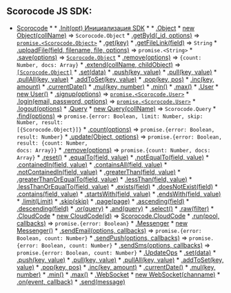 ## Scorocode JS SDK: 

* [Scorocode](Scorocode.md#Scorocode)
    * 
        * [.Init(opt) Инициализация SDK](Scorocode.md#Scorocode+Init)
    * 
        * [.Object](Scorocode.Object.md#Scorocode.Object)
            * [new Object(collName)](Scorocode.Object.md#new_Scorocode.Object_new) ⇒ <code>Scorocode.Object</code>
            * [.getById(_id, options)](Scorocode.Object.md#Scorocode.Object+getById) ⇒ <code>[promise.&lt;Scorocode.Object&gt;](Scorocode.Object.md#Scorocode.Object)</code>
            * [.get(key)](Scorocode.Object.md#Scorocode.Object+get)
            * [.getFileLink(field)](Scorocode.Object.md#Scorocode.Object+getFileLink) ⇒ <code>String</code>
            * [.uploadFile(field, filename, file, options)](Scorocode.Object.md#Scorocode.Object+uploadFile) ⇒ <code>promise.&lt;String&gt;</code>
            * [.save(options)](Scorocode.Object.md#Scorocode.Object+save) ⇒ <code>[Scorocode.Object](Scorocode.Object.md#Scorocode.Object)</code>
            * [.remove(options)](Scorocode.Object.md#Scorocode.Object+remove) ⇒ <code>{count: Number, docs: Array}</code>
            * [.extend(collName, childObject)](Scorocode.Object.md#Scorocode.Object+extend) ⇒ <code>[\[Scorocode.Object\]](Scorocode.Object.md#Scorocode.Object)</code>
            * [.set(data)](Scorocode.Object.md#Scorocode.Object+set)
            * [.push(key, value)](Scorocode.Object.md#Scorocode.Object+push) 
            * [.pull(key, value)](Scorocode.Object.md#Scorocode.Object+pull) 
            * [.pullAll(key, value)](Scorocode.Object.md#Scorocode.Object+pullAll) 
            * [.addToSet(key, value)](Scorocode.Object.md#Scorocode.Object+addToSet) 
            * [.pop(key, pos)](Scorocode.Object.md#Scorocode.Object+pop) 
            * [.inc(key, amount)](Scorocode.Object.md#Scorocode.Object+inc)
            * [.currentDate()](Scorocode.Object.md#Scorocode.Object+currentDate)
            * [.mul(key, number)](Scorocode.Object.md#Scorocode.Object+mul)
            * [.min()](Scorocode.Object.md#Scorocode.Object+min)
            * [.max()](Scorocode.Object.md#Scorocode.Object+max)
        * [.User](Scorocode.User.md#Scorocode.User)
            * [new User()](Scorocode.User.md#new_Scorocode.User_new)
            * [.signup(options)](Scorocode.User.md#Scorocode.User+signup) ⇒ <code>[promise.&lt;Scorocode.User&gt;](Scorocode.User.md#Scorocode.User)</code>
            * [.login(email, password, options)](Scorocode.User.md#Scorocode.User+login) ⇒ <code>[promise.&lt;Scorocode.User&gt;](Scorocode.User.md#Scorocode.User)</code>
            * [.logout(options)](Scorocode.User.md#Scorocode.User+logout)
        * [.Query](Scorocode.Query.md#Scorocode.Query)
            * [new Query(collName)](Scorocode.Query.md#new_Scorocode.Query_new) ⇒ <code>Scorocode.Query</code>
            * [.find(options)](Scorocode.Query.md#Scorocode.Query+find) ⇒ <code>promise.{error: Boolean, limit: Number, skip: Number, result: [{Scorocode.Object}]}</code>
            * [.count(options)](Scorocode.Query.md#Scorocode.Query+count) ⇒ <code>promise.{error: Boolean, result: Number}</code>
            * [.update(Object, options)](Scorocode.Query.md#Scorocode.Query+update) ⇒ <code>promise.{error: Boolean, result: {count: Number, docs: Array}}</code>
            * [.remove(options)](Scorocode.Query.md#Scorocode.Query+remove) ⇒ <code>promise.{count: Number, docs: Array}</code>
            * [.reset()](Scorocode.Query.md#Scorocode.Query+reset) 
            * [.equalTo(field, value)](Scorocode.Query.md#Scorocode.Query+equalTo) 
            * [.notEqualTo(field, value)](Scorocode.Query.md#Scorocode.Query+notEqualTo) 
            * [.containedIn(field, value)](Scorocode.Query.md#Scorocode.Query+containedIn) 
            * [.containsAll(field, value)](Scorocode.Query.md#Scorocode.Query+containsAll) 
            * [.notContainedIn(field, value)](Scorocode.Query.md#Scorocode.Query+notContainedIn) 
            * [.greaterThan(field, value)](Scorocode.Query.md#Scorocode.Query+greaterThan) 
            * [.greaterThanOrEqualTo(field, value)](Scorocode.Query.md#Scorocode.Query+greaterThanOrEqualTo) 
            * [.lessThan(field, value)](Scorocode.Query.md#Scorocode.Query+lessThan) 
            * [.lessThanOrEqualTo(field, value)](Scorocode.Query.md#Scorocode.Query+lessThanOrEqualTo) 
            * [.exists(field)](Scorocode.Query.md#Scorocode.Query+exists) 
            * [.doesNotExist(field)](Scorocode.Query.md#Scorocode.Query+doesNotExist) 
            * [.contains(field, value)](Scorocode.Query.md#Scorocode.Query+contains) 
            * [.startsWith(field, value)](Scorocode.Query.md#Scorocode.Query+startsWith) 
            * [.endsWith(field, value)](Scorocode.Query.md#Scorocode.Query+endsWith) 
            * [.limit(Limit)](Scorocode.Query.md#Scorocode.Query+limit) 
            * [.skip(skip)](Scorocode.Query.md#Scorocode.Query+skip)
            * [.page(page)](Scorocode.Query.md#Scorocode.Query+page) 
            * [.ascending(field)](Scorocode.Query.md#Scorocode.Query+ascending)
            * [.descending(field)](Scorocode.Query.md#Scorocode.Query+descending) 
            * [.or(query)](Scorocode.Query.md#Scorocode.Query+or)
            * [.and(query)](Scorocode.Query.md#Scorocode.Query+and) 
            * [.select()](Scorocode.Query.md#Scorocode.Query+select) 
            * [.raw(filter)](Scorocode.Query.md#Scorocode.Query+raw) 
        * [.CloudCode](Scorocode.CloudCode.md#Scorocode.CloudCode)
            * [new CloudCode(id)](Scorocode.CloudCode.md#new_Scorocode.CloudCode_new) ⇒ [Scorocode.CloudCode](Scorocode.CloudCode.md#Scorocode.CloudCode)
            * [.run(pool, callbacks)](Scorocode.CloudCode.md#Scorocode.CloudCode+run) ⇒ <code>promise.{error: Boolean}</code>
        * [.Messenger](Scorocode.Messenger.md#Scorocode.Messenger)
            * [new Messenger()](Scorocode.Messenger.md#new_Scorocode.Messenger_new)
            * [.sendEmail(options, callbacks)](Scorocode.Messenger.md#Scorocode.Messenger+sendEmail) ⇒ <code>promise.{error: Boolean, count: Number}</code>
            * [.sendPush(options, callbacks)](Scorocode.Messenger.md#Scorocode.Messenger+sendPush) ⇒ <code>promise.{error: Boolean, count: Number}</code>
            * [.sendSms(options, callbacks)](Scorocode.Messenger.md#Scorocode.Messenger+sendSms) ⇒ <code>promise.{error: Boolean, count: Number}</code>
        * [.UpdateOps](Scorocode.UpdateOps.md#Scorocode.UpdateOps)
            * [.set(data)](Scorocode.UpdateOps.md#Scorocode.UpdateOps+set)
            * [.push(key, value)](Scorocode.UpdateOps.md#Scorocode.UpdateOps+push) 
            * [.pull(key, value)](Scorocode.UpdateOps.md#Scorocode.UpdateOps+pull) 
            * [.pullAll(key, value)](Scorocode.UpdateOps.mdd#Scorocode.UpdateOps+pullAll) 
            * [.addToSet(key, value)](Scorocode.UpdateOps.md#Scorocode.UpdateOps+addToSet) 
            * [.pop(key, pos)](Scorocode.UpdateOps.md#Scorocode.UpdateOps+pop) 
            * [.inc(key, amount)](Scorocode.UpdateOps.md#Scorocode.UpdateOps+inc)
            * [.currentDate()](Scorocode.UpdateOps.mdd#Scorocode.UpdateOps+currentDate)
            * [.mul(key, number)](Scorocode.UpdateOps.md#Scorocode.UpdateOps+mul)
            * [.min()](Scorocode.UpdateOps.md#Scorocode.UpdateOps+min)
            * [.max()](Scorocode.UpdateOps.md#Scorocode.UpdateOps+max)
        * [.WebSocket](Scorocode.WebSocket.md#Scorocode.WebSocket)
            * [new WebSocket(channame)](Scorocode.WebSocket.md#new_Scorocode.WebSocket_new)
            * [.on(event, callback)](Scorocode.WebSocket.m#Scorocode.WebSocket+on) 
            * [.send(message)](Scorocode.WebSocket.m#Scorocode.WebSocket+send) 
